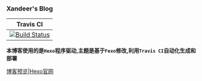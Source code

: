 ### Xandeer's Blog

|Travis CI|
|:-------:|
|[![Build Status](https://travis-ci.org/xandeer/xandeer.github.io.svg?branch=dev)](https://travis-ci.org/xandeer/xandeer.github.io)|

**本博客使用的是`Hexo`程序驱动,主题是基于`Fexo`修改,利用`Travis CI`自动化生成和部署**

[博客预览](https://xandeer.github.io)|[Hexo官网](https://hexo.io)


